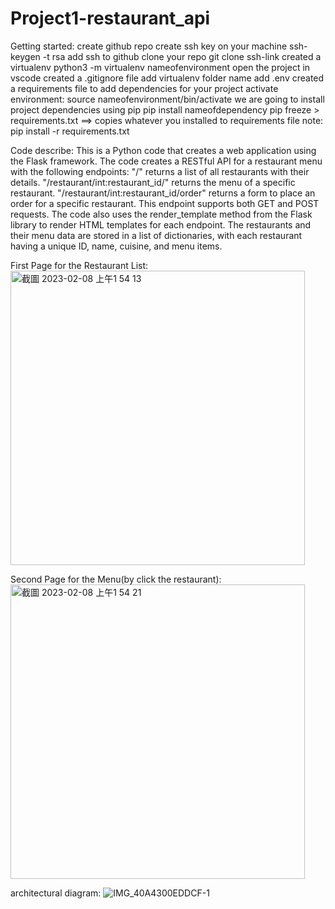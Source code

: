 # Project1-restaurant_api
Getting started:
create github repo
create ssh key on your machine
ssh-keygen -t rsa
add ssh to github
clone your repo git clone ssh-link
created a virtualenv 
python3 -m virtualenv nameofenvironment
open the project in vscode
created a .gitignore file add virtualenv folder name add .env
created a requirements file to add dependencies for your project
activate environment: source nameofenvironment/bin/activate
we are going to install project dependencies using pip 
pip install nameofdependency
pip freeze > requirements.txt ==> copies whatever you installed to requirements file
note: pip install -r requirements.txt


Code describe:
This is a Python code that creates a web application using the Flask framework. The code creates a RESTful API for a restaurant menu with the following endpoints:
"/" returns a list of all restaurants with their details.
"/restaurant/int:restaurant_id/" returns the menu of a specific restaurant.
"/restaurant/int:restaurant_id/order" returns a form to place an order for a specific restaurant. This endpoint supports both GET and POST requests.
The code also uses the render_template method from the Flask library to render HTML templates for each endpoint. The restaurants and their menu data are stored in a list of dictionaries, with each restaurant having a unique ID, name, cuisine, and menu items.

First Page for the Restaurant List:
<img width="471" alt="截圖 2023-02-08 上午1 54 13" src="https://user-images.githubusercontent.com/70717089/217460035-9d9ea00d-2485-48a2-90ae-06c95eb84401.png">

Second Page for the Menu(by click the restaurant):
<img width="471" alt="截圖 2023-02-08 上午1 54 21" src="https://user-images.githubusercontent.com/70717089/217460090-67cb4163-43d3-44b0-835b-9480c2bc3367.png">


architectural diagram:
![IMG_40A4300EDDCF-1](https://user-images.githubusercontent.com/70717089/217460103-e049690b-e4bc-46b3-bad1-e59a25b7b2fd.jpeg)





